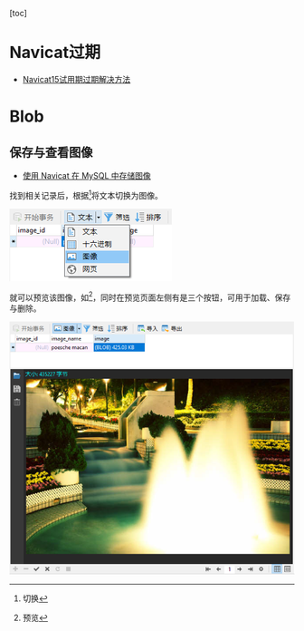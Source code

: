 [toc]

# Navicat过期

- [Navicat15试用期过期解决方法](https://www.cnblogs.com/yangtao416/p/15239552.html)

# Blob

## 保存与查看图像

- [使用 Navicat 在 MySQL 中存储图像](http://www.navicat.com.cn/company/aboutus/blog/355-%E4%BD%BF%E7%94%A8-navicat-%E5%9C%A8-mysql-%E4%B8%AD%E5%AD%98%E5%82%A8%E5%9B%BE%E5%83%8F)

找到相关记录后，根据[^图1]将文本切换为图像。

![data_type_dropdown (13K)](images/navicat/image_switch.jpg)

就可以预览该图像，如[^图2]，同时在预览页面左侧有是三个按钮，可用于加载、保存与删除。

![image_preview (74K)](images/navicat/image_preview.jpg)

[^图1]:  切换
[^图2]:  预览

